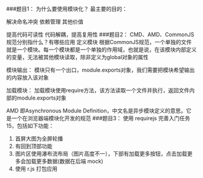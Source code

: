 ###题目1： 为什么要使用模块化？
最主要的目的：

解决命名冲突
依赖管理
其他价值

提高代码可读性
代码解耦，提高复用性
###题目2： CMD、AMD、CommonJS 规范分别指什么？有哪些应用
定义模块 根据CommonJS规范，一个单独的文件就是一个模块。每一个模块都是一个单独的作用域，也就是说，在该模块内部定义的变量，无法被其他模块读取，除非定义为global对象的属性

模块输出： 模块只有一个出口，module.exports对象，我们需要把模块希望输出的内容放入该对象

加载模块： 加载模块使用require方法，该方法读取一个文件并执行，返回文件内部的module.exports对象

AMD 即Asynchronous Module Definition，中文名是异步模块定义的意思。它是一个在浏览器端模块化开发的规范
###题目3： 使用 requirejs 完善入门任务15，包括如下功能：

 1. 首屏大图为全屏轮播
 2. 有回到顶部功能
 3. 图片区使用瀑布流布局（图片高度不一），下部有加载更多按钮，点击加载更多会加载更多数据(数据在后端 mock)
 4.  使用 r.js 打包应用